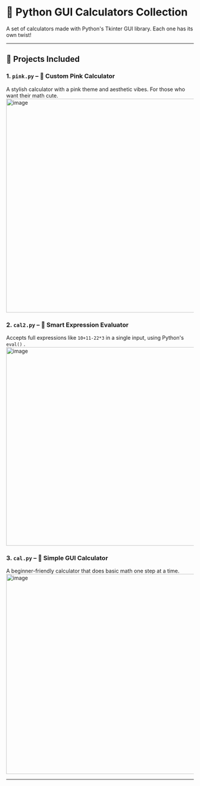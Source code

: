 # 🧮 Python GUI Calculators Collection

A set of calculators made with Python's Tkinter GUI library. Each one has its own twist!

---

## 📁 Projects Included

### 1. `pink.py` – 🌸 Custom Pink Calculator
A stylish calculator with a pink theme and aesthetic vibes. For those who want their math cute.
<img width="518" height="575" alt="image" src="https://github.com/user-attachments/assets/541f9fc9-63c6-4032-b390-447d16132550" />



### 2. `cal2.py` – 🧠 Smart Expression Evaluator
Accepts full expressions like `10+11-22*3` in a single input, using Python's `eval()` .
<img width="511" height="534" alt="image" src="https://github.com/user-attachments/assets/a4f703b0-b5be-42aa-ae60-8cd17ebdd56f" />


### 3. `cal.py` – 🔢 Simple GUI Calculator
A beginner-friendly calculator that does basic math one step at a time.
<img width="527" height="538" alt="image" src="https://github.com/user-attachments/assets/0c73b3e7-4f78-47c8-81d7-552bceda64f5" /> 

---

